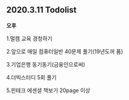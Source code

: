 ## 2020.3.11 Todolist

**오후**

1.멀캠 교육 경청하기

2.앞으로 매일 컴퓨터일반 40문제 풀기(19년도꺼 품)

3.기업은행 동기동기(금융인으로써)

4.더빅스터디 5회 풀기

5.핀테크 에센셜 책보기 20page 이상